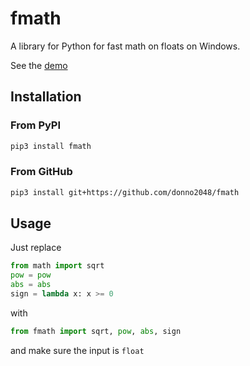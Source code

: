 # fmath

A library for Python for fast math on floats on Windows.

See the [demo](https://github.com/donno2048/fmath/blob/master/test.ipynb)

## Installation

### From PyPI

```sh
pip3 install fmath
```

### From GitHub

```sh
pip3 install git+https://github.com/donno2048/fmath
```

## Usage

Just replace

```py
from math import sqrt
pow = pow
abs = abs
sign = lambda x: x >= 0
```

with

```py
from fmath import sqrt, pow, abs, sign
```

and make sure the input is `float`
